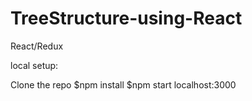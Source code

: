 # TreeStructure-using-React
React/Redux

local setup:

Clone the repo
$npm install
$npm start
localhost:3000
